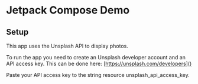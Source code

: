 Jetpack Compose Demo
====================

## Setup

This app uses the Unsplash API to display photos.

To run the app you need to create an Unsplash developer account and an API access key. This can be
done here: [https://unsplash.com/developers]()

Paste your API access key to the string resource unsplash_api_access_key. 
